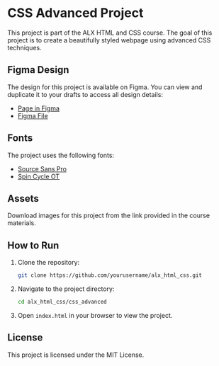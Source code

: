 # CSS Advanced Project

This project is part of the ALX HTML and CSS course. The goal of this project is to create a beautifully styled webpage using advanced CSS techniques.

## Figma Design

The design for this project is available on Figma. You can view and duplicate it to your drafts to access all design details:

- [Page in Figma](https://www.figma.com/file/example)
- [Figma File](https://www.figma.com/file/example)

## Fonts

The project uses the following fonts:
- [Source Sans Pro](https://fonts.google.com/specimen/Source+Sans+Pro)
- [Spin Cycle OT](https://www.fontsquirrel.com/fonts/spin-cycle-ot)

## Assets

Download images for this project from the link provided in the course materials.

## How to Run

1. Clone the repository:
    ```sh
    git clone https://github.com/yourusername/alx_html_css.git
    ```
2. Navigate to the project directory:
    ```sh
    cd alx_html_css/css_advanced
    ```
3. Open `index.html` in your browser to view the project.

## License

This project is licensed under the MIT License.
